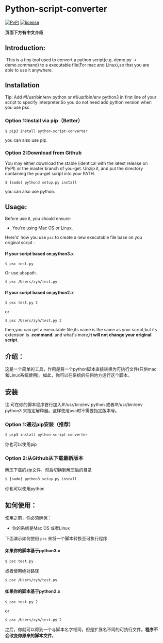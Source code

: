 # **Python-script-converter**

[![PyPI](https://img.shields.io/pypi/v/yagmail.svg?style=flat-square)]()
[![license](https://img.shields.io/github/license/mashape/apistatus.svg?style=flat-square)]()

**页面下方有中文介绍**

## Introduction:

​	This is a tiny tool used to convert a python script(e.g. demo.py -> demo.command) to a executable file(For mac and Linux),so that you are able to use it anywhere.

## Installation

Tip: Add #!/usr/bin/env python or #!/usr/bin/env python3 in  first line of your script to specify interpreter.So you do not need add python version when you use psc.

### Option 1:Install via pip（Better）

```
$ pip3 install python-script-converter
```

you can also use pip.

### Option 2:Download from Github

You may either download the stable (identical with the latest release on PyPI) or the master branch of you-get. Unzip it, and put the directory containing the you-get script into your PATH.

```
$ [sudo] python3 setup.py install
```

you can also use python.

## Usage:

Before use it, you should ensure:

- You're using Mac OS or Linux.

Here's' how you use `psc`  to create a new executable file base on you original script :

#### If your script based on python3.x

```
$ psc test.py
```

Or use abspath.

```
$ psc /Users/zyh/test.py
```

#### If your script based on python2.x

```
$ psc test.py 2
```

or

```
$ psc /Users/zyh/test.py 2
```

then,you can get a executable file,its name is the same as your script,but its extension is **.command**. and what's more,**it will not change your original script**.

## 介绍：

​	这是一个简单的工具，作用是将一个python脚本直接转换为可执行文件(只供mac和Linux系统使用)。如此，你可以在系统的任何地方运行这个脚本。

## 安装

注:可在你的脚本程序首行加入#!/usr/bin/env python 或者#!/usr/bin/env python3 来指定解释器。这样使用psc时不需要指定版本号。

### Option 1:通过pip安装（推荐）

```
$ pip3 install python-script-converter
```

你也可以使用pip

### Option 2:从Github从下载最新版本

解压下载的zip文件，然后切换到解压后的目录

```
$ [sudo] python3 setup.py install
```

你也可以使用python

## 如何使用：

使用之前，你必须确保：

- 你的系统是Mac OS 或者LInux

下面演示如何使用 `psc`  来将一个脚本转换至可执行程序

#### 如果你的脚本基于python3.x

```
$ psc test.py
```

或者使用绝对路径

```
$ psc /Users/zyh/test.py
```

#### 如果你的脚本基于python2.x

```
$ psc test.py 2
```

or

```
$ psc /Users/zyh/test.py 2
```

之后，你就可以得到一个与脚本名字相同，但是扩展名不同的可执行文件。**程序不会改变你原来的脚本文件**。
